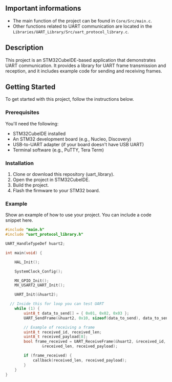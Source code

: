 ## Important informations

- The main function of the project can be found in `Core/Src/main.c`.
- Other functions related to UART communication are located in the `Libraries/UART_Library/Src/uart_protocol_library.c`.

## Description

This project is an STM32CubeIDE-based application that demonstrates UART communication. It provides a library for UART frame transmission and reception, and it includes example code for sending and receiving frames.

## Getting Started

To get started with this project, follow the instructions below.

### Prerequisites

You'll need the following:

- STM32CubeIDE installed
- An STM32 development board (e.g., Nucleo, Discovery)
- USB-to-UART adapter (if your board doesn't have USB UART)
- Terminal software (e.g., PuTTY, Tera Term)

### Installation

1. Clone or download this repository (uart_library).
2. Open the project in STM32CubeIDE.
3. Build the project.
4. Flash the firmware to your STM32 board.

### Example

Show an example of how to use your project. You can include a code snippet here.

```c
#include "main.h"
#include "uart_protocol_library.h"

UART_HandleTypeDef huart2;

int main(void) {

	HAL_Init();

	SystemClock_Config();

	MX_GPIO_Init();
	MX_USART2_UART_Init();

	UART_Init(&huart2);

  // Inside this for loop you can test UART
	while (1) {
		uint8_t data_to_send[] = { 0x01, 0x02, 0x03 };
		UART_SendFrame(&huart2, 0x10, sizeof(data_to_send), data_to_send);

		// Example of receiving a frame
		uint8_t received_id, received_len;
		uint8_t received_payload[8];
		bool frame_received = UART_ReceiveFrame(&huart2, &received_id,
				&received_len, received_payload);

		if (frame_received) {
			callback(received_len, received_payload);
		}
	}
}
```
